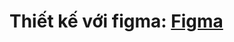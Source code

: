 # Thiết kế với figma: [Figma]

[Figma]: https://www.figma.com/file/RtGI2nK1LC8mG0esBxfpug/Covid-19-App-Design-(Community)?node-id=2%3A286&t=dgZhHL7u0w9Sa5Ib-1
